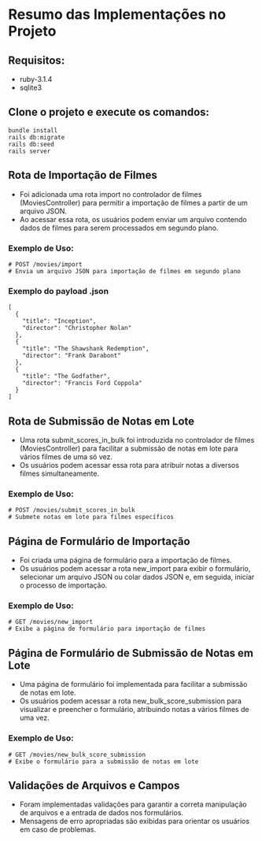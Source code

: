 # Resumo das Implementações no Projeto

## Requisitos:
- ruby-3.1.4
- sqlite3


## Clone o projeto e execute os comandos:

```shell
bundle install
rails db:migrate
rails db:seed
rails server
```

## Rota de Importação de Filmes
- Foi adicionada uma rota import no controlador de filmes (MoviesController) para permitir a importação de filmes a partir de um arquivo JSON. 
- Ao acessar essa rota, os usuários podem enviar um arquivo contendo dados de filmes para serem processados em segundo plano.

### Exemplo de Uso:

```shell
# POST /movies/import
# Envia um arquivo JSON para importação de filmes em segundo plano
```

### Exemplo do payload .json

```shell
[
  {
    "title": "Inception",
    "director": "Christopher Nolan"
  },
  {
    "title": "The Shawshank Redemption",
    "director": "Frank Darabont"
  },
  {
    "title": "The Godfather",
    "director": "Francis Ford Coppola"
  }
]
```

## Rota de Submissão de Notas em Lote

- Uma rota submit_scores_in_bulk foi introduzida no controlador de filmes (MoviesController) para facilitar a submissão de notas em lote para vários filmes de uma só vez. 
- Os usuários podem acessar essa rota para atribuir notas a diversos filmes simultaneamente.

### Exemplo de Uso:

```shell
# POST /movies/submit_scores_in_bulk
# Submete notas em lote para filmes específicos
```

## Página de Formulário de Importação

- Foi criada uma página de formulário para a importação de filmes. 
- Os usuários podem acessar a rota new_import para exibir o formulário, selecionar um arquivo JSON ou colar dados JSON e, em seguida, iniciar o processo de importação.

### Exemplo de Uso:

```shell
# GET /movies/new_import
# Exibe a página de formulário para importação de filmes
```


## Página de Formulário de Submissão de Notas em Lote

- Uma página de formulário foi implementada para facilitar a submissão de notas em lote. 
- Os usuários podem acessar a rota new_bulk_score_submission para visualizar e preencher o formulário, atribuindo notas a vários filmes de uma vez.

### Exemplo de Uso:

```shell
# GET /movies/new_bulk_score_submission
# Exibe o formulário para a submissão de notas em lote
```

## Validações de Arquivos e Campos

- Foram implementadas validações para garantir a correta manipulação de arquivos e a entrada de dados nos formulários. 
- Mensagens de erro apropriadas são exibidas para orientar os usuários em caso de problemas.
